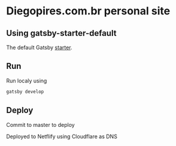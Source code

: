 # Diegopires.com.br personal site


## Using gatsby-starter-default
The default Gatsby [starter](https://www.gatsbyjs.org/docs/building-with-components/).

## Run

Run localy using
```sh
gatsby develop
```

## Deploy

Commit to master to deploy

Deployed to Netflify using Cloudflare as DNS
